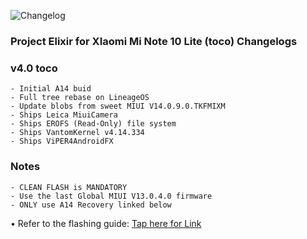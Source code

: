 ![Changelog](https://i.imgur.com/MsgqFFz.png)

### Project Elixir for XIaomi Mi Note 10 Lite (toco) Changelogs

### v4.0 toco

```
- Initial A14 buid
- Full tree rebase on LineageOS
- Update blobs from sweet MIUI V14.0.9.0.TKFMIXM
- Ships Leica MiuiCamera
- Ships EROFS (Read-Only) file system
- Ships VantomKernel v4.14.334
- Ships ViPER4AndroidFX
```
### Notes

```
- CLEAN FLASH is MANDATORY
- Use the last Global MIUI V13.0.4.0 firmware
- ONLY use A14 Recovery linked below
```
• Refer to the flashing guide: [Tap here for Link](https://github.com/ProjectElixir-Devices/Wiki/blob/UNO/toco.md)
